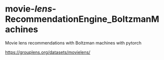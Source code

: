 # movie-_lens_-RecommendationEngine_BoltzmanMachines
Movie lens recommendations with Boltzman machines with pytorch


https://grouplens.org/datasets/movielens/

